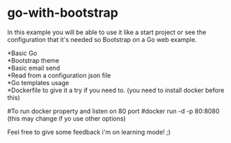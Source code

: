 # go-with-bootstrap


In this example you will be able to use it like a start project or see the
configuration that it's needed so Bootstrap on a Go web example. 


*Basic Go <br />
*Bootstrap theme <br />
*Basic email send <br />
*Read from a configuration json file <br />
*Go templates usage <br />
*Dockerfile to give it a try if you need to. (you need to install docker before this) <br />


#To run docker property and listen on 80 port
#docker run -d -p 80:8080 <image> (this  may change if yo use other options)

Feel free to give some feedback i'm on learning mode! ;)
